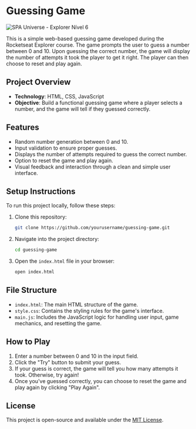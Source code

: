 # Guessing Game

![SPA Universe - Explorer Nível 6](https://github.com/user-attachments/assets/afc8edb2-0a24-47f9-8dce-793c265725a0)

This is a simple web-based guessing game developed during the Rocketseat Explorer course. The game prompts the user to guess a number between 0 and 10. Upon guessing the correct number, the game will display the number of attempts it took the player to get it right. The player can then choose to reset and play again.

## Project Overview

- **Technology**: HTML, CSS, JavaScript
- **Objective**: Build a functional guessing game where a player selects a number, and the game will tell if they guessed correctly.

## Features

- Random number generation between 0 and 10.
- Input validation to ensure proper guesses.
- Displays the number of attempts required to guess the correct number.
- Option to reset the game and play again.
- Visual feedback and interaction through a clean and simple user interface.

## Setup Instructions

To run this project locally, follow these steps:

1. Clone this repository:
   ```bash
   git clone https://github.com/yourusername/guessing-game.git
   ```

2. Navigate into the project directory:
   ```bash
   cd guessing-game
   ```

3. Open the `index.html` file in your browser:
   ```bash
   open index.html
   ```

## File Structure

- `index.html`: The main HTML structure of the game.
- `style.css`: Contains the styling rules for the game's interface.
- `main.js`: Includes the JavaScript logic for handling user input, game mechanics, and resetting the game.

## How to Play

1. Enter a number between 0 and 10 in the input field.
2. Click the "Try" button to submit your guess.
3. If your guess is correct, the game will tell you how many attempts it took. Otherwise, try again!
4. Once you've guessed correctly, you can choose to reset the game and play again by clicking "Play Again".

## License

This project is open-source and available under the [MIT License](LICENSE).
